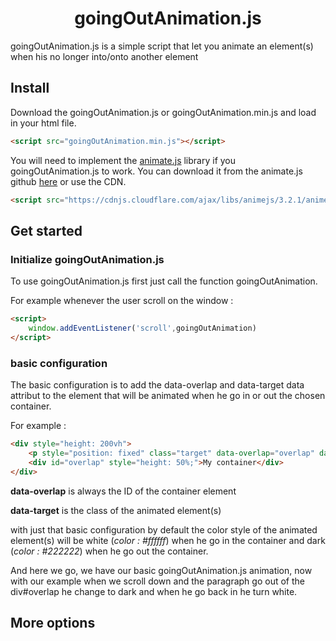 <h1 align="center"> goingOutAnimation.js </h1>

goingOutAnimation.js is a simple script that let you animate an element(s) when
his no longer into/onto another element

## Install

Download the goingOutAnimation.js or goingOutAnimation.min.js and load in your
html file.

```html
<script src="goingOutAnimation.min.js"></script>
```

You will need to implement the [animate.js](https://animejs.com/) library if you
goingOutAnimation.js to work.
You can download it from the animate.js github [here](https://github.com/juliangarnier/anime/)
or use the CDN.

```html
<script src="https://cdnjs.cloudflare.com/ajax/libs/animejs/3.2.1/anime.min.js" integrity="sha512-z4OUqw38qNLpn1libAN9BsoDx6nbNFio5lA6CuTp9NlK83b89hgyCVq+N5FdBJptINztxn1Z3SaKSKUS5UP60Q==" crossorigin="anonymous" referrerpolicy="no-referrer"></script>
```

## Get started

### Initialize goingOutAnimation.js

To use goingOutAnimation.js first just call the function goingOutAnimation.

For example whenever the user scroll on the window :
```html
<script>
    window.addEventListener('scroll',goingOutAnimation)
</script>
```

### basic configuration

The basic configuration is to add the data-overlap and data-target data attribut to the element that will be animated when he go in or out
the chosen container.

For example :
```html
<div style="height: 200vh">
    <p style="position: fixed" class="target" data-overlap="overlap" data-target="target">My animated element</p>
    <div id="overlap" style="height: 50%;">My container</div>
</div>
```
**data-overlap** is always the ID of the container element

**data-target** is the class of the animated element(s)

with just that basic configuration by default the color style of the animated 
element(s) will be white (_color : #ffffff_) when he go in the container and
dark (_color : #222222_) when he go out the container.

And here we go, we have our basic goingOutAnimation.js animation, now with our example when
we scroll down and the paragraph go out of the div#overlap he change to dark
and when he go back in he turn white.

## More options





